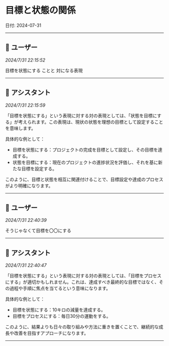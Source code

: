 # 目標と状態の関係

日付: 2024-07-31

---

## 👤 ユーザー
*2024/7/31 22:15:52*

目標を状態にする ことと 対になる表現

---

## 🤖 アシスタント
*2024/7/31 22:15:59*

「目標を状態にする」という表現に対する対の表現としては、「状態を目標にする」が考えられます。この表現は、現状の状態を理想の目標として設定することを意味します。

具体的な例として：

- 目標を状態にする：プロジェクトの完成を目標として設定し、その目標を達成する。
- 状態を目標にする：現在のプロジェクトの進捗状況を評価し、それを基に新たな目標を設定する。

このように、目標と状態を相互に関連付けることで、目標設定や達成のプロセスがより明確になります。

---

## 👤 ユーザー
*2024/7/31 22:40:39*

そうじゃなくて目標を〇〇にする

---

## 🤖 アシスタント
*2024/7/31 22:40:47*

「目標を状態にする」という表現に対する対の表現としては、「目標をプロセスにする」が適切かもしれません。これは、達成すべき最終的な目標ではなく、その過程や手順に焦点を当てるという意味になります。

具体的な例として：

- 目標を状態にする：10キロの減量を達成する。
- 目標をプロセスにする：毎日30分の運動をする。

このように、結果よりも日々の取り組みや方法に重きを置くことで、継続的な成長や改善を目指すアプローチになります。

---
